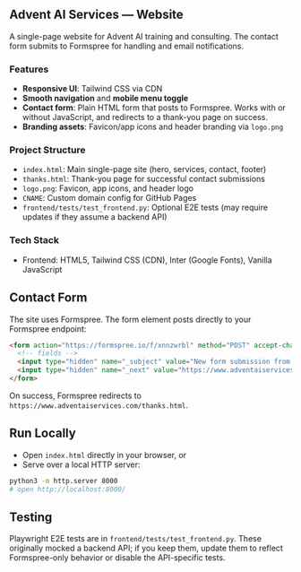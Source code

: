 ## Advent AI Services — Website

A single-page website for Advent AI training and consulting. The contact form submits to Formspree for handling and email notifications.

### Features
- **Responsive UI**: Tailwind CSS via CDN
- **Smooth navigation** and **mobile menu toggle**
- **Contact form**: Plain HTML form that posts to Formspree. Works with or without JavaScript, and redirects to a thank-you page on success.
- **Branding assets**: Favicon/app icons and header branding via `logo.png`

### Project Structure
- `index.html`: Main single-page site (hero, services, contact, footer)
- `thanks.html`: Thank-you page for successful contact submissions
- `logo.png`: Favicon, app icons, and header logo
- `CNAME`: Custom domain config for GitHub Pages
- `frontend/tests/test_frontend.py`: Optional E2E tests (may require updates if they assume a backend API)

### Tech Stack
- Frontend: HTML5, Tailwind CSS (CDN), Inter (Google Fonts), Vanilla JavaScript

## Contact Form

The site uses Formspree. The form element posts directly to your Formspree endpoint:

```html
<form action="https://formspree.io/f/xnnzwrbl" method="POST" accept-charset="UTF-8">
  <!-- fields -->
  <input type="hidden" name="_subject" value="New form submission from Advent AI" />
  <input type="hidden" name="_next" value="https://www.adventaiservices.com/thanks.html" />
</form>
```

On success, Formspree redirects to `https://www.adventaiservices.com/thanks.html`.

## Run Locally

- Open `index.html` directly in your browser, or
- Serve over a local HTTP server:
```bash
python3 -m http.server 8000
# open http://localhost:8000/
```

## Testing

Playwright E2E tests are in `frontend/tests/test_frontend.py`. These originally mocked a backend API; if you keep them, update them to reflect Formspree-only behavior or disable the API-specific tests.